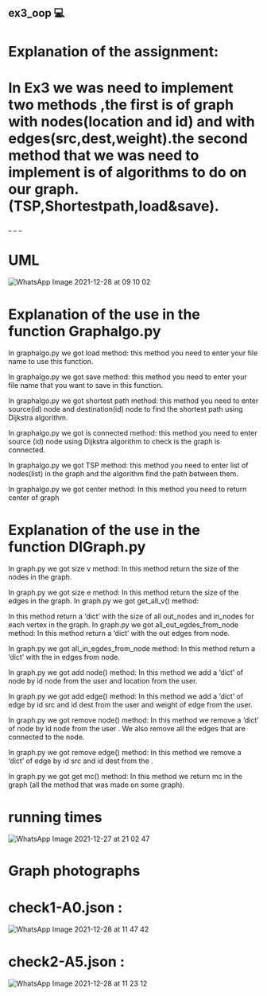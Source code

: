 ## ex3_oop 💻







# **Explanation of the assignment:**
# In Ex3 we was need to implement two methods ,the first is of graph with nodes(location and id) and with edges(src,dest,weight).the second method that we was need to implement is of algorithms to do on our graph.(TSP,Shortestpath,load&save).
_
_
_

# **UML**







![WhatsApp Image 2021-12-28 at 09 10 02](https://user-images.githubusercontent.com/93703549/147538679-1092f800-da54-484a-9eae-b80f915bdd39.jpeg)




















 # **Explanation of the use in the function  Graphalgo.py**

In graphalgo.py we got load method:
this method you need to enter your file name to use this function.

In graphalgo.py we got save method:
 this method you need to enter your file name that you want to save in this function.

In graphalgo.py we got shortest path method:
 this method you need to enter source(id) node and destination(id) node to find the shortest path using Dijkstra algorithm.

In graphalgo.py we got is connected method:
 this method you need to enter source (id) node using Dijkstra algorithm to check is the graph is connected.

In graphalgo.py we got TSP method:
 this method you need to enter list of nodes(list) in the graph and the algorithm find the path between them.
 
 In graphalgo.py we got center method:
In this method you need to return center of graph



# **Explanation of the use in the function DIGraph.py**

In graph.py we got size v method:
In this method return the size of the nodes in the graph.

In graph.py we got size e method:
In this method return the size of the edges in the graph.
In graph.py we got get_all_v() method:

In this method return a ‘dict’ with the size of all out_nodes and in_nodes for each vertex in the graph.
In graph.py we got all_out_egdes_from_node method:
In this method return a ‘dict’ with the out edges from node.

In graph.py we got all_in_egdes_from_node method:
In this method return a ‘dict’ with the in edges from node.

In graph.py we got add node() method:
In this method we add a ‘dict’ of node by id node from the user and location from the user.

In graph.py we got add edge() method:
In this method we add a ‘dict’ of edge by id src and id dest from the user and weight of edge from the user.

In graph.py we got remove node() method:
In this method we remove a ‘dict’ of node by id node from the user .
We also remove all the edges that are connected to the node.

In graph.py we got remove edge() method:
In this method we remove a ‘dict’ of edge by id src and id dest from the .

In graph.py we got get mc() method:
In this method we return mc in the graph (all the method that was made on some graph).


# **running times**









![WhatsApp Image 2021-12-27 at 21 02 47](https://user-images.githubusercontent.com/93703549/147511141-b9353477-ab7d-4f64-9f19-85ac6828a25f.jpeg)






# Graph photographs

# check1-A0.json :








![WhatsApp Image 2021-12-28 at 11 47 42](https://user-images.githubusercontent.com/93703549/147553425-f575442d-d317-447a-9835-66b58b1f2afd.jpeg)














# check2-A5.json :







![WhatsApp Image 2021-12-28 at 11 23 12](https://user-images.githubusercontent.com/93703549/147551637-13c44c2a-af0b-49a1-a231-0adc0f8677b6.jpeg)


